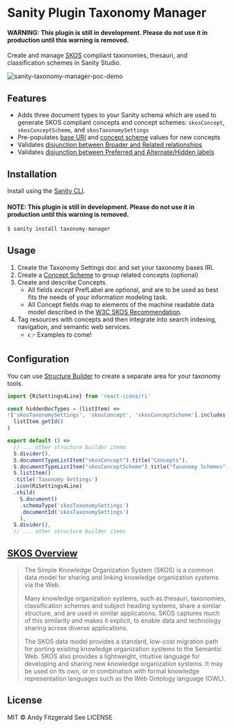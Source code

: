 # Sanity Plugin Taxonomy Manager

#### WARNING: This plugin is still in development. Please do not use it in production until this warning is removed.

Create and manage [SKOS](https://www.w3.org/TR/skos-primer/) compliant taxonomies, thesauri, and classification schemes in Sanity Studio.

![sanity-taxonomy-manager-poc-demo](https://user-images.githubusercontent.com/3710835/158623598-04a473b4-a720-4c37-adca-6d39cd0c688c.gif)

## Features

- Adds three document types to your Sanity schema which are used to generate SKOS compliant concepts and concept schemes: `skosConcept`, `skosConceptScheme`, and `skosTaxonomySettings`
- Pre-populates [base URI](https://www.w3.org/TR/skos-primer/#secconcept) and [concept scheme](https://www.w3.org/TR/skos-primer/#secscheme) values for new concepts
- Validates [disjunction between Broader and Related relationships](https://www.w3.org/TR/skos-reference/#L2422)
- Validates [disjunction between Preferred and Alternate/Hidden labels](https://www.w3.org/TR/skos-reference/#L1567)

## Installation

Install using the [Sanity CLI](https://www.sanity.io/docs/cli).

#### NOTE: This plugin is still in development. Please do not use it in production until this warning is removed.

```bash
$ sanity install taxonomy-manager
```

## Usage

1. Create the Taxonomy Settings doc and set your taxonomy bases IRI.
2. Create a [Concept Scheme](https://www.w3.org/TR/skos-reference/#schemes) to group related concepts (optional)
3. Create and describe Concepts.
   - All fields _except_ PrefLabel are optional, and are to be used as best fits the needs of your information modeling task.
   - All Concept fields map to elements of the machine readable data model described in the [W3C SKOS Recommendation](https://www.w3.org/TR/skos-reference/).
4. Tag resources with concepts and then integrate into search indexing, navigation, and semantic web services.
   - 👉 Examples to come!

## Configuration

You can use [Structure Builder](https://www.sanity.io/docs/structure-builder-reference) to create a separate area for your taxonomy tools.

```js
import {RiSettings4Line} from 'react-icons/ri'

const hiddenDocTypes = (listItem) =>
!['skosTaxonomySettings', 'skosConcept', 'skosConceptScheme'].includes(
  listItem.getId()
)

export default () =>
  // ... other structure builder items
  S.divider(),
  S.documentTypeListItem("skosConcept").title("Concepts"),
  S.documentTypeListItem("skosConceptScheme").title("Taxonomy Schemes"),
  S.listItem()
  .title('Taxonomy Settings')
  .icon(RiSettings4Line)
  .child(
    S.document()
    .schemaType('skosTaxonomySettings')
    .documentId('skosTaxonomySettings')
    ),
  S.divider(),
  // ... other structure builder items
```

## [SKOS Overview](https://www.w3.org/TR/skos-reference/)

> The Simple Knowledge Organization System (SKOS) is a common data model for sharing and linking knowledge organization systems via the Web.
>
> Many knowledge organization systems, such as thesauri, taxonomies, classification schemes and subject heading systems, share a similar structure, and are used in similar applications. SKOS captures much of this similarity and makes it explicit, to enable data and technology sharing across diverse applications.
>
> The SKOS data model provides a standard, low-cost migration path for porting existing knowledge organization systems to the Semantic Web. SKOS also provides a lightweight, intuitive language for developing and sharing new knowledge organization systems. It may be used on its own, or in combination with formal knowledge representation languages such as the Web Ontology language (OWL).

## License

MIT © Andy Fitzgerald
See LICENSE

